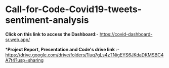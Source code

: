 # Call-for-Code-Covid19-tweets-sentiment-analysis

**Click on this link to access the Dashboard**:- https://covid-dashboard-sr.web.app/


***Project Report, Presentation and Code's drive link** :- https://drive.google.com/drive/folders/1luq7gLs4zTNigEYS6JKdaDKMSBC4A7t4?usp=sharing


